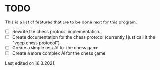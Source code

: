 # TODO

This is a list of features that are to be done next for this program.

- [ ] Rewrite the chess protocol implementation.
- [ ] Create documentation for the chess protocol (currently I just call it the "vgcp chess protocol")
- [ ] Create a simple test AI for the chess game
- [ ] Create a more complex AI for the chess game

Last edited on 16.3.2021.
